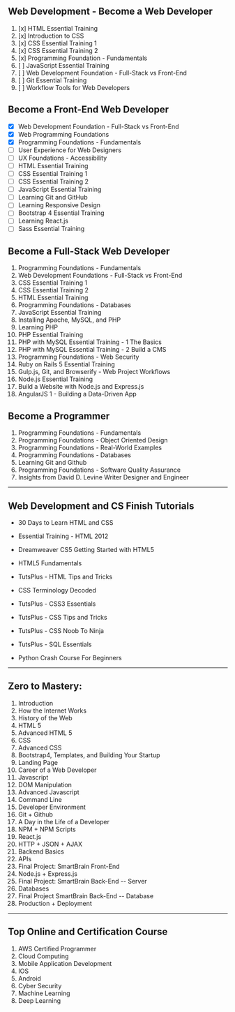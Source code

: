 ## Web Development - Become a Web Developer
1. [x] HTML Essential Training
2. [x] Introduction to CSS
3. [x] CSS Essential Training 1
4. [x] CSS Essential Training 2
5. [x] Programming Foundation - Fundamentals
6. [ ] JavaScript Essential Training
7. [ ] Web Development Foundation - Full-Stack vs Front-End
8. [ ] Git Essential Training
9. [ ] Workflow Tools for Web Developers

## Become a Front-End Web Developer
* [x] Web Development Foundation - Full-Stack vs Front-End
* [x] Web Programming Foundations
* [x] Programming Foundations - Fundamentals
* [ ] User Experience for Web Designers
* [ ] UX Foundations - Accessibility
* [ ] HTML Essential Training
* [ ] CSS Essential Training 1
* [ ] CSS Essential Training 2
* [ ] JavaScript Essential Training
* [ ] Learning Git and GitHub
* [ ] Learning Responsive Design
* [ ] Bootstrap 4 Essential Training
* [ ] Learning React.js
* [ ] Sass Essential Training

## Become a Full-Stack Web Developer
1. Programming Foundations - Fundamentals
2. Web Development Foundations - Full-Stack vs Front-End
3. CSS Essential Training 1
4. CSS Essential Training 2
5. HTML Essential Training
6. Programming Foundations - Databases
7. JavaScript Essential Training
8. Installing Apache, MySQL, and PHP
9. Learning PHP
10. PHP Essential Training
11. PHP with MySQL Essential Training - 1 The Basics
12. PHP with MySQL Essential Training - 2 Build a CMS
13. Programming Foundations - Web Security
14. Ruby on Rails 5 Essential Training
15. Gulp.js, Git, and Browserify - Web Project Workflows
16. Node.js Essential Training
17. Build a Website with Node.js and Express.js
18. AngularJS 1 - Building a Data-Driven App

## Become a Programmer
1. Programming Foundations - Fundamentals
2. Programming Foundations - Object Oriented Design
3. Programming Foundations - Real-World Examples
4. Programming Foundations - Databases
5. Learning Git and Github
6. Programming Foundations - Software Quality Assurance
7. Insights from David D. Levine Writer Designer and Engineer

***

## Web Development and CS Finish Tutorials
* 30  Days to Learn HTML and CSS
* Essential Training - HTML 2012
* Dreamweaver CS5 Getting Started with HTML5
* HTML5 Fundamentals
* TutsPlus - HTML Tips and Tricks

* CSS Terminology Decoded
* TutsPlus - CSS3 Essentials
* TutsPlus - CSS Tips and Tricks
* TutsPlus - CSS Noob To Ninja

* TutsPlus - SQL Essentials

* Python Crash Course For Beginners


***

## Zero to Mastery:
1. Introduction
2. How the Internet Works
3. History of the Web
4. HTML 5
5. Advanced HTML 5
6. CSS
7. Advanced CSS
8. Bootstrap4, Templates, and Building Your Startup
9. Landing Page
10. Career of a Web Developer
11. Javascript
12. DOM Manipulation	
13. Advanced Javascript
14. Command Line
15. Developer Environment
16. Git + Github
17. A Day in the Life of a Developer
18. NPM + NPM Scripts
19. React.js
20. HTTP + JSON + AJAX
21. Backend Basics
22. APIs
23. Final Project: SmartBrain Front-End
24. Node.js + Express.js
25. Final Project: SmartBrain Back-End -- Server
26. Databases
27. Final Project SmartBrain Back-End -- Database
28. Production + Deployment

***

## Top Online and Certification Course
1. AWS Certified Programmer
2. Cloud Computing
3. Mobile Application Development
4. IOS
5. Android
6. Cyber Security
7. Machine Learning
8. Deep Learning